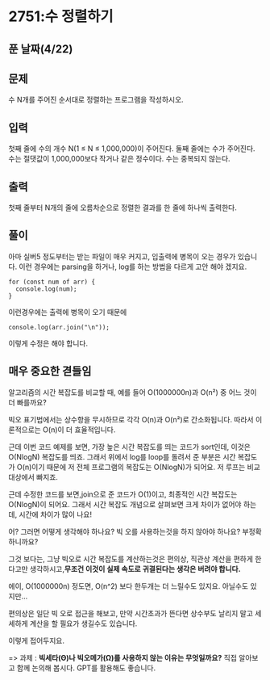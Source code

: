 # 2751:수 정렬하기

## 푼 날짜(4/22)

## 문제

수 N개를 주어진 순서대로 정렬하는 프로그램을 작성하시오.

## 입력

첫째 줄에 수의 개수 N(1 ≤ N ≤ 1,000,000)이 주어진다.
둘째 줄에는 수가 주어진다. 수는 절댓값이 1,000,000보다 작거나 같은 정수이다. 수는 중복되지 않는다.

## 출력

첫째 줄부터 N개의 줄에 오름차순으로 정렬한 결과를 한 줄에 하나씩 출력한다.

## 풀이

아마 실버5 정도부터는 받는 파일이 매우 커지고, 입출력에 병목이 오는 경우가 있습니다. 이런 경우에는 parsing을 하거나, log를 하는 방법을 다르게 고안 해야 겠지요.

```
for (const num of arr) {
  console.log(num);
}
```

이런경우에는 출력에 병목이 오기 때문에

```
console.log(arr.join("\n"));
```

이렇게 수정은 해야 합니다.

## 매우 중요한 겯들임

알고리즘의 시간 복잡도를 비교할 때, 예를 들어 O(1000000n)과 O(n²) 중 어느 것이 더 빠를까요?

빅오 표기법에서는 상수항을 무시하므로 각각 O(n)과 O(n²)로 간소화됩니다. 따라서 이론적으로는 O(n)이 더 효율적입니다.

근데 이번 코드 예제를 보면, 가장 높은 시간 복잡도를 띄는 코드가 sort인데, 이것은 O(NlogN) 복잡도를 띄죠.
그래서 위에서 log를 loop를 돌려서 준 부분은 시간 복잡도가 O(n)이기 때문에 저 전체 프로그램의 복잡도는 O(NlogN)가 되어요. 저 루프는 비교대상에서 빠지죠.

근데 수정한 코드를 보면,join으로 준 코드가 O(1)이고, 최종적인 시간 복잡도는 O(NlogN)이 되어요. 그래서 시간 복잡도 개념으로 살펴보면 크게 차이가 없어야 하는데, 시간에 차이가 많이 나요!

어? 그러면 어떻게 생각해야 하나요? 빅 오를 사용하는것을 하지 않아야 하나요? 부정확 하니까요?

그것 보다는, 그냥 빅오로 시간 복잡도를 계산하는것은 편의상, 직관상 계산을 편하게 한다고만 생각하시고,**무조건 이것이 실제 속도로 귀결된다는 생각은 버려야 합니다.**

에이, O(1000000n) 정도면, O(n^2) 보다 한두개는 더 느릴수도 있지요. 아닐수도 있지만...

편의상은 일단 빅 오로 접근을 해보고, 만약 시간초과가 뜬다면 상수부도 날리지 말고 세세하게 계산을 할 필요가 생길수도 있습니다.

이렇게 접어두지요.

=> 과제 : **빅세타(Θ)나 빅오메가(Ω)를 사용하지 않는 이유는 무엇일까요?** 직접 알아보고 함께 논의해 봅시다. GPT를 활용해도 좋습니다.
